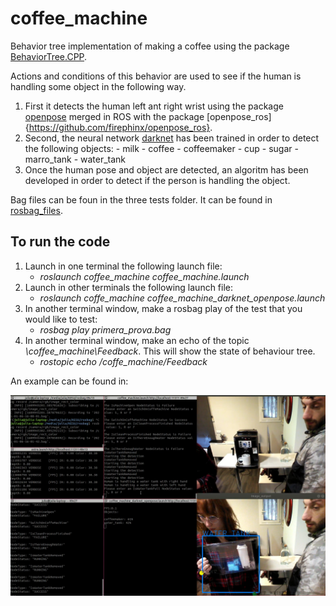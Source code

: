 # coffee_machine

Behavior tree implementation of making a coffee using the package  [BehaviorTree.CPP](https://github.com/BehaviorTree/BehaviorTree.CPP).

Actions and conditions of this behavior are used to see if the human is handling some object in the following way.

 1. First it detects the human left ant right wrist using the package [openpose](https://github.com/CMU-Perceptual-Computing-Lab/openpose) merged in ROS with the package [openpose_ros]{https://github.com/firephinx/openpose_ros}.
 2. Second, the neural network [darknet](https://github.com/pjreddie/darknet) has been trained in order to detect the following objects:
        - milk
        - coffee
        - coffeemaker
        - cup
        - sugar
        - marro_tank
        - water_tank
 3. Once the human pose and object are detected, an algoritm has been developed in order to detect if the person is handling the object. 

 Bag files can be foun in the three tests folder. It
  can be found in [rosbag_files](https://drive.google.com/drive/folders/15Y5ckfjOt-66Ck-eKTsaKYBuWFjE0j34?usp=sharing).



## To run the code

1. Launch in one terminal the following launch file:
    - *roslaunch coffee_machine coffee_machine.launch*
2.  Launch in other terminals the following launch file:
    - *roslaunch coffe_machine coffee_machine_darknet_openpose.launch*
3. In another terminal window, make a rosbag play of the test that you would like to test:
    - *rosbag play primera_prova.bag*
4. In another terminal window, make an echo of the topic *\coffee_machine\Feedback*. This will show the state of behaviour tree.
    - *rostopic echo /coffe_machine/Feedback*


An example can be found in:

![picture](test_1_IsWaterTankRemoved.png)